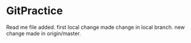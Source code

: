 # GitPractice

Read me file added.
first local change
made change in local branch.
new change made in origin/master.
